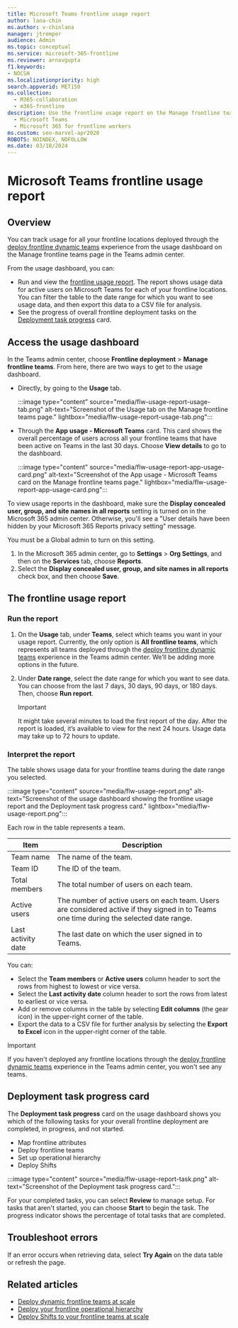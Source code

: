 ```yaml
---
title: Microsoft Teams frontline usage report
author: lana-chin
ms.author: v-chinlana
manager: jtremper
audience: Admin
ms.topic: conceptual
ms.service: microsoft-365-frontline
ms.reviewer: arnavgupta
f1.keywords:
- NOCSH
ms.localizationpriority: high
search.appverid: MET150
ms.collection: 
  - M365-collaboration
  - m365-frontline
description: Use the frontline usage report on the Manage frontline teams page of the Teams admin center to get an overview of active users in Teams for each of your frontline locations. 
  - Microsoft Teams
  - Microsoft 365 for frontline workers
ms.custom: seo-marvel-apr2020
ROBOTS: NOINDEX, NOFOLLOW
ms.date: 03/18/2024
---
```

# Microsoft Teams frontline usage report

## Overview

You can track usage for all your frontline locations deployed through the [deploy frontline dynamic teams](deploy-dynamic-teams-at-scale.md) experience from the usage dashboard on the Manage frontline teams page in the Teams admin center.

From the usage dashboard, you can:

- Run and view the [frontline usage report](#the-frontline-usage-report). The report shows usage data for active users on Microsoft Teams for each of your frontline locations. You can filter the table to the date range for which you want to see usage data, and then export this data to a CSV file for analysis.
- See the progress of overall frontline deployment tasks on the [Deployment task progress](#deployment-task-progress-card) card.

## Access the usage dashboard

In the Teams admin center, choose **Frontline deployment** > **Manage frontline teams**. From here, there are two ways to get to the usage dashboard.

- Directly, by going to the **Usage** tab.

    :::image type="content" source="media/flw-usage-report-usage-tab.png" alt-text="Screenshot of the Usage tab on the Manage frontline teams page." lightbox="media/flw-usage-report-usage-tab.png":::
- Through the **App usage - Microsoft Teams** card. This card shows the overall percentage of users across all your frontline teams that have been active on Teams in the last 30 days. Choose **View details** to go to the dashboard.

    :::image type="content" source="media/flw-usage-report-app-usage-card.png" alt-text="Screenshot of the App usage - Microsoft Teams card on the Manage frontline teams page." lightbox="media/flw-usage-report-app-usage-card.png":::

To view usage reports in the dashboard, make sure the **Display concealed user, group, and site names in all reports** setting is turned on in the Microsoft 365 admin center. Otherwise, you'll see a "User details have been hidden by your Microsoft 365 Reports privacy setting" message.

You must be a Global admin to turn on this setting.

1. In the Microsoft 365 admin center, go to **Settings** > **Org Settings**, and then on the **Services** tab, choose **Reports**.
1. Select the **Display concealed user, group, and site names in all reports** check box, and then choose **Save**.

## The frontline usage report

<!--To access the report, you must be a Global admin, Teams admin, Global reader, or Report reader.-->

### Run the report

1. On the **Usage** tab, under **Teams**, select which teams you want in your usage report. Currently, the only option is **All frontline teams**, which represents all teams deployed through the [deploy frontline dynamic teams](deploy-dynamic-teams-at-scale.md) experience in the Teams admin center. We’ll be adding more options in the future.  

    <!--:::image type="content" source="media/flw-usage-report-generate.png" alt-text="Screenshot of Teams and Date range settings for generating the report." lightbox="media/flw-usage-report-generate.png":::-->
1. Under **Date range**, select the date range for which you want to see data. You can choose from the last 7 days, 30 days, 90 days, or 180 days. Then, choose **Run report**.

    > [!IMPORTANT]
    > It might take several minutes to load the first report of the day. After the report is loaded, it’s available to view for the next 24 hours. Usage data may take up to 72 hours to update.

### Interpret the report

The table shows usage data for your frontline teams during the date range you selected.

:::image type="content" source="media/flw-usage-report.png" alt-text="Screenshot of the usage dashboard showing the frontline usage report and the Deployment task progress card." lightbox="media/flw-usage-report.png":::

Each row in the table represents a team.

|Item  |Description  |
|---------|---------|
|Team name |The name of the team.|
|Team ID   |The ID of the team.|
|Total members|The total number of users on each team.|
|Active users|The number of active users on each team. Users are considered active if they signed in to Teams one time during the selected date range. |
|Last activity date    |The last date on which the user signed in to Teams.|

<!--- Team name
- Team ID
- Total members is the total number of users on each team. 
- Active users shows how many users are active on each team. Users are considered active if they signed in to Teams one time during the selected date range. 
- Last activity date is the last date on which the user signed in to Teams.-->

You can:

- Select the **Team members** or **Active users** column header to sort the rows from highest to lowest or vice versa.
- Select the **Last activity date** column header to sort the rows from latest to earliest or vice versa.
- Add or remove columns in the table by selecting **Edit columns** (the gear icon) in the upper-right corner of the table.
- Export the data to a CSV file for further analysis by selecting the **Export to Excel** icon in the upper-right corner of the table.

> [!IMPORTANT]
> If you haven't deployed any frontline locations through the [deploy frontline dynamic teams](deploy-dynamic-teams-at-scale.md) experience in the Teams admin center, you won't see any teams.

## Deployment task progress card

The **Deployment task progress** card on the usage dashboard shows you which of the following tasks for your overall frontline deployment are completed, in progress, and not started.

- Map frontline attributes
- Deploy frontline teams
- Set up operational hierarchy
- Deploy Shifts

:::image type="content" source="media/flw-usage-report-task.png" alt-text="Screenshot of the Deployment task progress card.":::

For your completed tasks, you can select **Review** to manage setup. For tasks that aren't started, you can choose **Start** to begin the task. The progress indicator shows the percentage of total tasks that are completed.

## Troubleshoot errors

If an error occurs when retrieving data, select **Try Again** on the data table or refresh the page.

## Related articles

- [Deploy dynamic frontline teams at scale](deploy-dynamic-teams-at-scale.md)
- [Deploy your frontline operational hierarchy](deploy-frontline-operational-hierarchy.md)
- [Deploy Shifts to your frontline teams at scale](deploy-shifts-at-scale.md)
